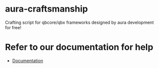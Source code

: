 # aura-craftsmanship
 Crafting script for qbcore/qbx frameworks designed by aura development for free!

# Refer to our documentation for help

- [Documentation](https://zdevelopment.gitbook.io/aura-development-documentation/free-scripts/aura-craftsmanship)

